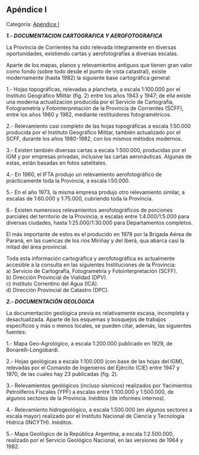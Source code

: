 ## Apéndice I

Categoría: [Apéndice I](http://descubrircorrientes.com.ar/2012/index.php/2008-geografia/3-geomorfologia/mapa-litoestratigrafico-de-la-provincia-de-corrientes/suelos-de-corrientes-caracteristicas-y-distribucion/estratigrafia-de-los-suelos-de-corrientes/formacion-post-yupoi/apendice-i)

_**1.- DOCUMENTACION CARTOGRAFICA Y AEROFOTOGRAFICA**_

La Provincia de Corrientes ha sido relevada íntegramente en diversas oportunidades, existiendo cartas y aerofotografías a diversas escalas.

Aparte de los mapas, planos y relevamientos antiguos que tienen gran valor como fondo (sobre todo desde el punto de vista catastral), existe modernamente (hasta 1982) la siguiente base cartográfica general:

1.- Hojas topográficas, relevadas a plancheta, a escala 1:100.000 por el Instituto Geográfico Militar (fig. 2) entre los años 1943 y 1947; de ella existe una moderna actualización producida por el Servicio de Cartografía, Fotogrametría y Fotointerpretación de la Provincia de Corrientes (SCFF), entre los años 1980 y 1982, mediante restituidores fotogramétricos.

2.- Relevamiento casi completo de las hojas topográficas a escala 1:50.000 producida por el Instituto Geográfico Militar, también actualizado por el SCFF, durante los años 1980-1982, con los mismos métodos modernos.

3.- Existen también diversas cartas a escala 1:500.000, producidas por el IGM y por empresas privadas, inclusive las cartas aeronáuticas. Algunas de estas, están basadas en fotos satelitales.

4.- En 1960, el IFTA produjo un relevamiento aerofotográfico de prácticamente toda la Provincia, a escala l:50.000.

5.- En el año 1973, la misma empresa produjo otro relevamiento similar, a escalas de 1:60.000 y 1:75.000, cubriendo toda la Provincia.

6.- Existen numerosos relevamientos aerofotográficos de porciones parciales del territorio de la Provincia, a escalas entre 1:4.000/1:5.000 para diversas ciudades, hasta 1:25.000/1:30.000 para Departamentos completos.

El más importante de estos es el producido en 1978 por la Brigada Aérea de Paraná, en las cuencas de los ríos Miriñay y del Iberá, qua abarca casi la mitad del área provincial.

Toda esta información cartográfica y aerofotográfica es actualmente accesible a la consulta en las siguientes Instituciones de la Provincia:  
a) Servicio de Cartografía, Fotogrametría y Fotointerpretación (SCFF).  
b) Dirección Provincial de Vialidad (DPV).  
c) Instituto Correntino del Agua (ICA).  
d) Dirección Provincial de Catastro (DPC).

_**2.- DOCUMENTACIÓN GEOLÓGICA**_

La documentación geológica previa es relativamente escasa, incompleta y desactualizada. Aparte de los esquemas y bosquejos de trabajos específicos y más o menos locales, se pueden citar, además, las siguientes fuentes:

1.- Mapa Geo-Agrológico, a escala 1:200.000 publicado en 1929, de Bonarelli-Longobardi.

2.- Hojas geológicas a escala 1:100.000 (con base de las hojas del IGM), relevadas por el Comando de Ingenieros del Ejército (CIE) entre 1947 y 1970, de las cuales hay 23 publicadas (fig. 2).

3.- Relevamientos geológicos (incluso sísmicos) realizados por Yacimientos Petrolíferos Fiscales (YPF) a escalas entre 1:100.000 y 1:500.000, de algunos sectores de la Provincia. Inéditos (de informes internos).

4.- Relevamiento hidrogeológico, a escala 1:500.000 (en algunos sectores a escala mayor) realizado por el Instituto Nacional de Ciencia y Tecnología Hídrica (INCYTH). Inéditos.

5.- Mapa Geológico de la República Argentina, a escala 1:2.500.000, realizado por el Servicio Geológico Nacional, en las versiones de 1964 y 1982.